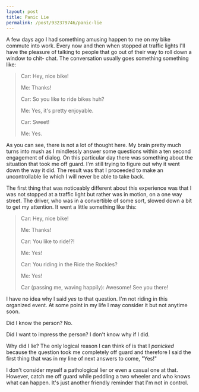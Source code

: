 ```yaml
---
layout: post
title: Panic Lie
permalink: /post/932379746/panic-lie
--- 
```


A few days ago I had something amusing happen to me on my bike commute into
work. Every now and then when stopped at traffic lights I'll have the pleasure
of talking to people that go out of their way to roll down a window to chit-
chat. The conversation usually goes something something like:

> Car: Hey, nice bike!
>
> Me: Thanks!
>
> Car: So you like to ride bikes huh?
>
> Me: Yes, it's pretty enjoyable.
>
> Car: Sweet!
>
> Me: Yes.

As you can see, there is not a lot of thought here. My brain pretty much turns
into mush as I mindlessly answer some questions within a ten second engagement
of dialog. On this particular day there was something about the situation that
took me off guard. I'm still trying to figure out why it went down the way it
did. The result was that I proceeded to make an uncontrollable lie which I
will never be able to take back.

The first thing that was noticeably different about this experience was that I
was not stopped at a traffic light but rather was in motion, on a one way
street. The driver, who was in a convertible of some sort, slowed down a bit
to get my attention. It went a little something like this:

> Car: Hey, nice bike!
>
> Me: Thanks!
>
> Car: You like to ride!?!
>
> Me: Yes!
>
> Car: You riding in the Ride the Rockies?
>
> Me: Yes!
>
> Car (passing me, waving happily): Awesome! See you there!

I have no idea why I said _yes_ to that question. I'm not riding in this
organized event. At some point in my life I may consider it but not anytime
soon.

Did I know the person? No.

Did I want to impress the person? I don't know why if I did.

Why did I lie? The only logical reason I can think of is that I _panicked_
because the question took me completely off guard and therefore I said the
first thing that was in my line of next answers to come, "Yes!"

I don't consider myself a pathological lier or even a casual one at that.
However, catch me off guard while peddling a two wheeler and who knows what
can happen. It's just another friendly reminder that I'm not in control.
